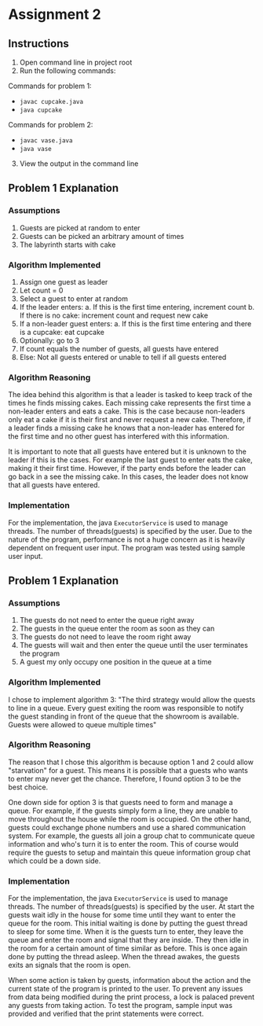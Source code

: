 # Assignment 2
## Instructions

1. Open command line in project root
2. Run the following commands:

Commands for problem 1:
- `javac cupcake.java`
- `java cupcake`

Commands for problem 2:
- `javac vase.java`
- `java vase`

3. View the output in the command line

## Problem 1 Explanation 

### Assumptions
1. Guests are picked at random to enter
2. Guests can be picked an arbitrary amount of times
3. The labyrinth starts with cake 

### Algorithm Implemented

1. Assign one guest as leader
2. Let count = 0
3. Select a guest to enter at random
4. If the leader enters:
a. If this is the first time entering, increment count
b. If there is no cake: increment count and request new cake
5. If a non-leader guest enters:
a. If this is the first time entering and there is a cupcake: eat cupcake
6. Optionally: go to 3
7. If count equals the number of guests, all guests have entered
8. Else: Not all guests entered or unable to tell if all guests entered

### Algorithm Reasoning

The idea behind this algorithm is that a leader is tasked to keep track of the times he finds missing cakes. Each missing cake represents the first time a non-leader enters and eats a cake. This is the case because non-leaders only eat a cake if it is their first and never request a new cake. Therefore, if a leader finds a missing cake he knows that a non-leader has entered for the first time and no other guest has interfered with this information.

It is important to note that all guests have entered but it is unknown to the leader if this is the cases. For example the last guest to enter eats the cake, making it their first time. However, if the party ends before the leader can go back in a see the missing cake. In this cases, the leader does not know that all guests have entered. 

### Implementation

For the implementation, the java `ExecutorService` is used to manage threads. The number of threads(guests) is specified by the user. Due to the nature of the program, performance is not a huge concern as it is heavily dependent on frequent user input. The program was tested using sample user input.

## Problem 1 Explanation 

### Assumptions
1. The guests do not need to enter the queue right away
2. The guests in the queue enter the room as soon as they can
3. The guests do not need to leave the room right away
4. The guests will wait and then enter the queue until the user terminates the program
5. A guest my only occupy one position in the queue at a time

### Algorithm Implemented
I chose to implement algorithm 3: "The third strategy would allow the quests to line in a queue. Every guest exiting the room was responsible to notify the guest standing in front of the queue that the showroom is available. Guests were allowed to queue multiple times"

### Algorithm Reasoning

The reason that I chose this algorithm is because option 1 and 2 could allow "starvation" for a guest. This means it is possible that a guests who wants to enter may never get the chance. Therefore, I found option 3 to be the best choice.

One down side for option 3 is that guests need to form and manage a queue. For example, if the guests simply form a line, they are unable to move throughout the house while the room is occupied. On the other hand, guests could exchange phone numbers and use a shared communication system. For example, the guests all join a group chat to communicate queue information and who's turn it is to enter the room. This of course would require the guests to setup and maintain this queue information group chat which could be a down side. 

### Implementation

For the implementation, the java `ExecutorService` is used to manage threads. The number of threads(guests) is specified by the user. At start the guests wait idly in the house for some time until they want to enter the queue for the room. This initial waiting is done by putting the guest thread to sleep for some time. When it is the guests turn to enter, they leave the queue and enter the room and signal that they are inside. They then idle in the room for a certain amount of time similar as before. This is once again done by putting the thread asleep. When the thread awakes, the guests exits an signals that the room is open. 

When some action is taken by guests, information about the action and the current state of the program is printed to the user. To prevent any issues from data being modified during the print process, a lock is palaced prevent any guests from taking action. To test the program, sample input was provided and verified that the print statements were correct.
